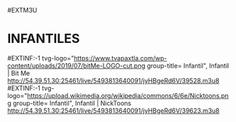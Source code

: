 #EXTM3U
# INFANTILES
#EXTINF:-1 tvg-logo="https://www.tvapaxtla.com/wp-content/uploads/2019/07/bitMe-LOGO-cut.png group-title= Infantil", Infantil | Bit Me http://54.39.51.30:25461/live/5493813640091/jyHBgeRd6V/39528.m3u8  #EXTINF:-1 tvg-logo="https://upload.wikimedia.org/wikipedia/commons/6/6e/Nicktoons.png group-title= Infantil", Infantil | NickToons http://54.39.51.30:25461/live/5493813640091/jyHBgeRd6V/39623.m3u8
